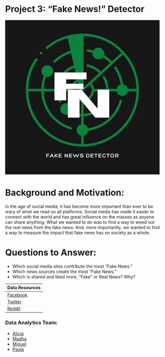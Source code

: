 
# Project 3: “Fake News!” Detector


![Logo](Image/fake_news_logo.jpg)

# Background and Motivation: 

In the age of social media, it has become more important than ever to be wary of what we read on all platforms. Social media has made it easier to connect with the world and has great influence on the masses as anyone can share anything. What we wanted to do was to find a way to weed out the real news from the fake news. And, more importantly, we wanted to find a way to measure the impact that fake news has on society as a whole.

# Questions to Answer:

  * Which social media sites contribute the most “Fake News.”
  * Which news sources create the most “Fake News.”
  * Which is shared and liked more, “Fake” or Real News? Why?

| Data Resources |
|------------------------------------|
|[Facebook](https://www.facebook.com/)| 
|[Twitter](https://twitter.com/)| 
|[Reddit](http://reddit.com/)|



### Data Analytics Team:
* [Alicia](https://github.com/aliciasply)
* [Madha](https://github.com/medha795)
* [Miguel](https://github.com/52Godfrey)
* [Paola](https://github.com/paola1395)
